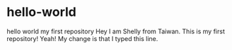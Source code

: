 # hello-world
hello world my first repository 
Hey I am Shelly from Taiwan. This is my first repository! Yeah! My change is that I typed this line.
